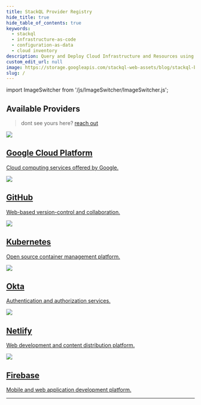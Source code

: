 ```yaml
---
title: StackQL Provider Registry
hide_title: true
hide_table_of_contents: true
keywords:
  - stackql
  - infrastructure-as-code
  - configuration-as-data
  - cloud inventory
description: Query and Deploy Cloud Infrastructure and Resources using SQL
custom_edit_url: null
image: https://storage.googleapis.com/stackql-web-assets/blog/stackql-blog-post-featured-image.png
slug: /
---
```


import ImageSwitcher from '/js/ImageSwitcher/ImageSwitcher.js';

<ImageSwitcher 
lightImageSrc="/img/stackql-banner.png"
darkImageSrc="/img/stackql-banner-darkbg.png"
alttext="StackQL"/>

## Available Providers

> dont see yours here? [reach out](https://github.com/stackql/stackql-provider-registry/issues/new?template=feature_request.md&title=%5BFEATURE%5D%20New%20Provider)

<section class="row list">
  <article class="col col--4 margin-bottom--lg">
    <a class="card padding--lg cardContainer" href="/providers/google/">
      <div class="row">
      <div class="col col--2"><img src="/img/providers/google.png" /></div>
      <div class="col col--10"><h2 class="text--truncate cardTitle" title="Google Cloud Platform">Google Cloud Platform</h2></div>  
      </div>
      <p class="text--truncate cardDescription">Cloud computing services offered by Google.</p>
    </a>
  </article>
  <article class="col col--4 margin-bottom--lg">
    <a class="card padding--lg cardContainer" href="/providers/github/">
      <div class="row">
      <div class="col col--2"><img src="/img/providers/github.png" /></div>
      <div class="col col--10"><h2 class="text--truncate cardTitle" title="GitHub">GitHub</h2></div>  
      </div>
      <p class="text--truncate cardDescription">Web-based version-control and collaboration.</p>
    </a>
  </article>
  <article class="col col--4 margin-bottom--lg">
    <a class="card padding--lg cardContainer" href="/providers/k8s/">
      <div class="row">
      <div class="col col--2"><img src="/img/providers/kubernetes.png" /></div>
      <div class="col col--10"><h2 class="text--truncate cardTitle" title="Kubernetes">Kubernetes</h2></div>  
      </div>
      <p class="text--truncate cardDescription">Open source container management platform.</p>
    </a>
  </article>
  <article class="col col--4 margin-bottom--lg">
    <a class="card padding--lg cardContainer" href="/providers/okta/">
      <div class="row">
      <div class="col col--2"><img src="/img/providers/okta.png" /></div>
      <div class="col col--10"><h2 class="text--truncate cardTitle" title="Okta">Okta</h2></div>  
      </div>
      <p class="text--truncate cardDescription">Authentication and authorization services.</p>
    </a>
  </article>
  <article class="col col--4 margin-bottom--lg">
    <a class="card padding--lg cardContainer" href="/providers/netlify/">
      <div class="row">
      <div class="col col--2"><img src="/img/providers/netlify.png" /></div>
      <div class="col col--10"><h2 class="text--truncate cardTitle" title="Netlify">Netlify</h2></div>  
      </div>
      <p class="text--truncate cardDescription">Web development and content distribution platform.</p>
    </a>
  </article>
  <article class="col col--4 margin-bottom--lg">
    <a class="card padding--lg cardContainer" href="/providers/firebase/">
      <div class="row">
      <div class="col col--2"><img src="/img/providers/firebase.png" /></div>
      <div class="col col--10"><h2 class="text--truncate cardTitle" title="Firebase">Firebase</h2></div>  
      </div>
      <p class="text--truncate cardDescription">Mobile and web application development platform.</p>
    </a>
  </article>  
</section>

---

